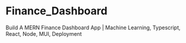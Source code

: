 # Finance_Dashboard
Build A MERN Finance Dashboard App | Machine Learning, Typescript, React, Node, MUI, Deployment
